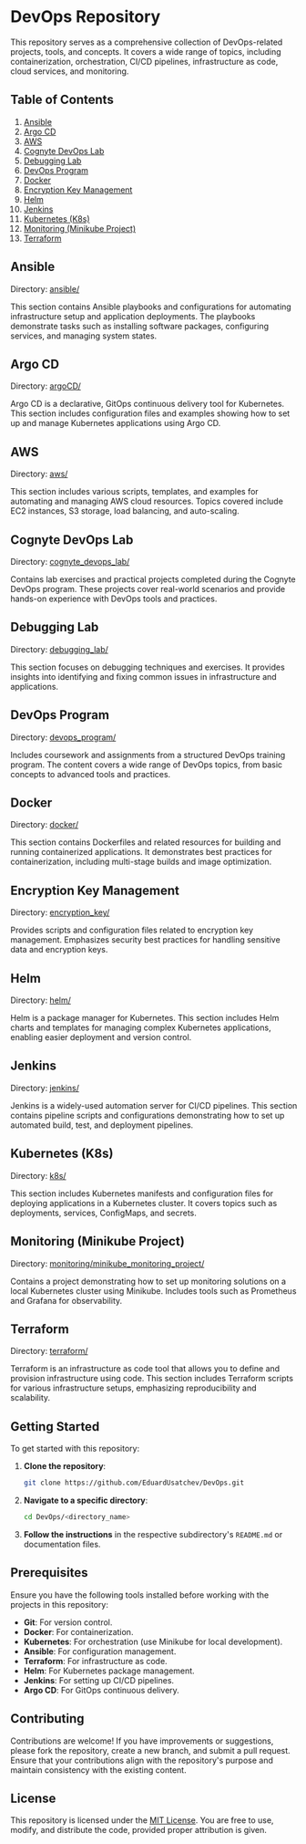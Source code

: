 
# DevOps Repository

This repository serves as a comprehensive collection of DevOps-related projects, tools, and concepts. It covers a wide range of topics, including containerization, orchestration, CI/CD pipelines, infrastructure as code, cloud services, and monitoring.

## Table of Contents

1. [Ansible](#ansible)
2. [Argo CD](#argo-cd)
3. [AWS](#aws)
4. [Cognyte DevOps Lab](#cognyte-devops-lab)
5. [Debugging Lab](#debugging-lab)
6. [DevOps Program](#devops-program)
7. [Docker](#docker)
8. [Encryption Key Management](#encryption-key-management)
9. [Helm](#helm)
10. [Jenkins](#jenkins)
11. [Kubernetes (K8s)](#kubernetes-k8s)
12. [Monitoring (Minikube Project)](#monitoring-minikube-project)
13. [Terraform](#terraform)

## Ansible

Directory: [ansible/](./ansible)

This section contains Ansible playbooks and configurations for automating infrastructure setup and application deployments. The playbooks demonstrate tasks such as installing software packages, configuring services, and managing system states.

## Argo CD

Directory: [argoCD/](./argoCD)

Argo CD is a declarative, GitOps continuous delivery tool for Kubernetes. This section includes configuration files and examples showing how to set up and manage Kubernetes applications using Argo CD.

## AWS

Directory: [aws/](./aws)

This section includes various scripts, templates, and examples for automating and managing AWS cloud resources. Topics covered include EC2 instances, S3 storage, load balancing, and auto-scaling.

## Cognyte DevOps Lab

Directory: [cognyte_devops_lab/](./cognyte_devops_lab)

Contains lab exercises and practical projects completed during the Cognyte DevOps program. These projects cover real-world scenarios and provide hands-on experience with DevOps tools and practices.

## Debugging Lab

Directory: [debugging_lab/](./debugging_lab)

This section focuses on debugging techniques and exercises. It provides insights into identifying and fixing common issues in infrastructure and applications.

## DevOps Program

Directory: [devops_program/](./devops_program)

Includes coursework and assignments from a structured DevOps training program. The content covers a wide range of DevOps topics, from basic concepts to advanced tools and practices.

## Docker

Directory: [docker/](./docker)

This section contains Dockerfiles and related resources for building and running containerized applications. It demonstrates best practices for containerization, including multi-stage builds and image optimization.

## Encryption Key Management

Directory: [encryption_key/](./encryption_key)

Provides scripts and configuration files related to encryption key management. Emphasizes security best practices for handling sensitive data and encryption keys.

## Helm

Directory: [helm/](./helm)

Helm is a package manager for Kubernetes. This section includes Helm charts and templates for managing complex Kubernetes applications, enabling easier deployment and version control.

## Jenkins

Directory: [jenkins/](./jenkins)

Jenkins is a widely-used automation server for CI/CD pipelines. This section contains pipeline scripts and configurations demonstrating how to set up automated build, test, and deployment pipelines.

## Kubernetes (K8s)

Directory: [k8s/](./k8s)

This section includes Kubernetes manifests and configuration files for deploying applications in a Kubernetes cluster. It covers topics such as deployments, services, ConfigMaps, and secrets.

## Monitoring (Minikube Project)

Directory: [monitoring/minikube_monitoring_project/](./monitoring/minikube_monitoring_project)

Contains a project demonstrating how to set up monitoring solutions on a local Kubernetes cluster using Minikube. Includes tools such as Prometheus and Grafana for observability.

## Terraform

Directory: [terraform/](./terraform)

Terraform is an infrastructure as code tool that allows you to define and provision infrastructure using code. This section includes Terraform scripts for various infrastructure setups, emphasizing reproducibility and scalability.

## Getting Started

To get started with this repository:

1. **Clone the repository**:

   ```bash
   git clone https://github.com/EduardUsatchev/DevOps.git
   ```

2. **Navigate to a specific directory**:

   ```bash
   cd DevOps/<directory_name>
   ```

3. **Follow the instructions** in the respective subdirectory's `README.md` or documentation files.

## Prerequisites

Ensure you have the following tools installed before working with the projects in this repository:

- **Git**: For version control.
- **Docker**: For containerization.
- **Kubernetes**: For orchestration (use Minikube for local development).
- **Ansible**: For configuration management.
- **Terraform**: For infrastructure as code.
- **Helm**: For Kubernetes package management.
- **Jenkins**: For setting up CI/CD pipelines.
- **Argo CD**: For GitOps continuous delivery.

## Contributing

Contributions are welcome! If you have improvements or suggestions, please fork the repository, create a new branch, and submit a pull request. Ensure that your contributions align with the repository's purpose and maintain consistency with the existing content.

## License

This repository is licensed under the [MIT License](LICENSE). You are free to use, modify, and distribute the code, provided proper attribution is given.

